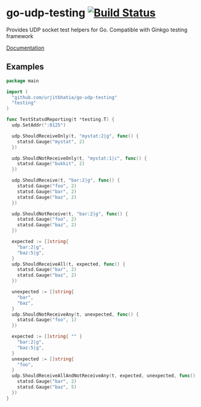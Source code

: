 go-udp-testing [![Build Status](https://travis-ci.org/urjitbhatia/go-udp-testing.svg?branch=master)](https://travis-ci.org/urjitbhatia/go-udp-testing)
==============

Provides UDP socket test helpers for Go.
Compatible with Ginkgo testing framework

[Documentation](http://godoc.org/github.com/urjitbhatia/go-udp-testing)

Examples
--------

```go
package main

import (
  "github.com/urjitbhatia/go-udp-testing"
  "testing"
)

func TestStatsdReporting(t *testing.T) {
  udp.SetAddr(":8125")

  udp.ShouldReceiveOnly(t, "mystat:2|g", func() {
    statsd.Gauge("mystat", 2)
  })

  udp.ShouldNotReceiveOnly(t, "mystat:1|c", func() {
    statsd.Gauge("bukkit", 2)
  })

  udp.ShouldReceive(t, "bar:2|g", func() {
    statsd.Gauge("foo", 2)
    statsd.Gauge("bar", 2)
    statsd.Gauge("baz", 2)
  })

  udp.ShouldNotReceive(t, "bar:2|g", func() {
    statsd.Gauge("foo", 2)
    statsd.Gauge("baz", 2)
  })

  expected := []string{
    "bar:2|g",
    "baz:5|g",
  }
  udp.ShouldReceiveAll(t, expected, func() {
    statsd.Gauge("bar", 2)
    statsd.Gauge("baz", 2)
  })

  unexpected := []string{
    "bar",
    "baz",
  }
  udp.ShouldNotReceiveAny(t, unexpected, func() {
    statsd.Gauge("foo", 1)
  })

  expected := []string{ "" }
    "bar:2|g",
    "baz:5|g",
  }
  unexpected := []string{
    "foo",
  }
  udp.ShouldReceiveAllAndNotReceiveAny(t, expected, unexpected, func() {
    statsd.Gauge("bar", 2)
    statsd.Gauge("baz", 5)
  })
}
```


